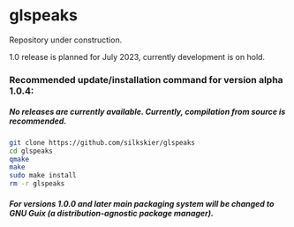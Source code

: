 # glspeaks
Repository under construction.

1.0 release is planned for July 2023, currently development is on hold.

### Recommended update/installation command for version alpha 1.0.4:
##### No releases are currently available. Currently, compilation from source is recommended.
<!--```bash
wget https://github.com/silkskier/glspeaks/releases/download/v1.0.4-alpha/glspeaks-alpha-1.0.4_installer.sh && chmod +x ./glspeaks-alpha-1.0.4_installer.sh && ./glspeaks-alpha-1.0.4_installer.sh
```-->
```bash
git clone https://github.com/silkskier/glspeaks
cd glspeaks
qmake
make
sudo make install
rm -r glspeaks
```
##### For versions 1.0.0 and later main packaging system will be changed to GNU Guix (a distribution-agnostic package manager).
